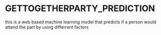 # GETTOGETHERPARTY_PREDICTION
this is  a web based machine learning model that predicts if a person would attend the part by using differrent factors

